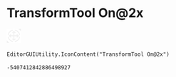 # TransformTool On@2x
![](/img/TransformTool%20On@2x.png)

``` CSharp
EditorGUIUtility.IconContent("TransformTool On@2x")
```
```
-5407412842886498927
```
